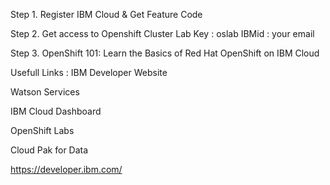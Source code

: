 Step 1. Register IBM Cloud & Get Feature Code

Step 2. Get access to Openshift Cluster
Lab Key : oslab
IBMid : your email

Step 3.
OpenShift 101: Learn the Basics of Red Hat OpenShift on IBM Cloud

Usefull Links :
IBM Developer Website

Watson Services

IBM Cloud Dashboard

OpenShift Labs

Cloud Pak for Data



https://developer.ibm.com/
